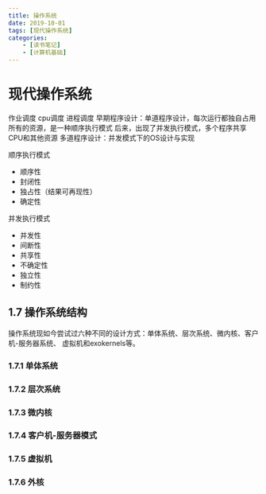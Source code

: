 ```yaml
---
title: 操作系统
date: 2019-10-01
tags: [现代操作系统]
categories: 
    - [读书笔记]
    - [计算机基础]
---
```

# 现代操作系统

作业调度
cpu调度
进程调度
早期程序设计：单道程序设计，每次运行都独自占用所有的资源，是一种顺序执行模式
后来，出现了并发执行模式，多个程序共享CPU和其他资源
多道程序设计：并发模式下的OS设计与实现

顺序执行模式
- 顺序性
- 封闭性
- 独占性（结果可再现性）
- 确定性

并发执行模式
- 并发性
- 间断性
- 共享性
- 不确定性
- 独立性
- 制约性

## 1.7 操作系统结构

操作系统现如今尝试过六种不同的设计方式：单体系统、层次系统、微内核、客户机-服务器系统、
虚拟机和exokernels等。

### 1.7.1 单体系统

### 1.7.2 层次系统

### 1.7.3 微内核

### 1.7.4 客户机-服务器模式

### 1.7.5 虚拟机

### 1.7.6 外核
